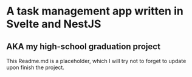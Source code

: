 # A task management app written in Svelte and NestJS
## AKA my high-school graduation project

This Readme.md is a placeholder, which I will try not to forget to update upon finish the project.